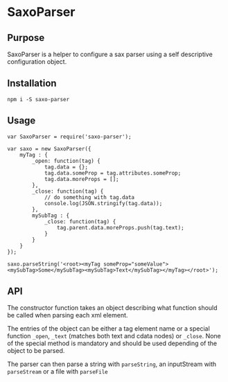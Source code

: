 SaxoParser
=========

## Purpose

SaxoParser is a helper to configure a sax parser using a self descriptive configuration object.

## Installation

`npm i -S saxo-parser`

## Usage

```
var SaxoParser = require('saxo-parser');

var saxo = new SaxoParser({
	myTag : {
		_open: function(tag) {
			tag.data = {};
			tag.data.someProp = tag.attributes.someProp;
			tag.data.moreProps = [];
		},
		_close: function(tag) {
			// do something with tag.data
			console.log(JSON.stringify(tag.data));
		},
		mySubTag : {
			_close: function(tag) {
				tag.parent.data.moreProps.push(tag.text);
			}
		}
	}
});

saxo.parseString('<root><myTag someProp="someValue"><mySubTag>Some</mySubTag><mySubTag>Text</mySubTag></myTag></root>');

```

## API

The constructor function takes an object describing what function should be called when parsing each xml element.

The entries of the object can be either a tag element name or a special function `_open`, `_text` (matches both text and cdata nodes) or `_close`. None of the special method is mandatory and should be used depending of the object to be parsed.

The parser can then parse a string with `parseString`, an inputStream with `parseStream` or a file with `parseFile` 
